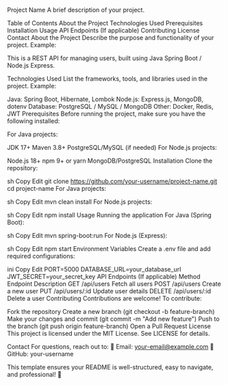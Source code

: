 Project Name
A brief description of your project.

Table of Contents
About the Project
Technologies Used
Prerequisites
Installation
Usage
API Endpoints (If applicable)
Contributing
License
Contact
About the Project
Describe the purpose and functionality of your project.
Example:

This is a REST API for managing users, built using Java Spring Boot / Node.js Express.

Technologies Used
List the frameworks, tools, and libraries used in the project.
Example:

Java: Spring Boot, Hibernate, Lombok
Node.js: Express.js, MongoDB, dotenv
Database: PostgreSQL / MySQL / MongoDB
Other: Docker, Redis, JWT
Prerequisites
Before running the project, make sure you have the following installed:

For Java projects:

JDK 17+
Maven 3.8+
PostgreSQL/MySQL (if needed)
For Node.js projects:

Node.js 18+
npm 9+ or yarn
MongoDB/PostgreSQL
Installation
Clone the repository:

sh
Copy
Edit
git clone https://github.com/your-username/project-name.git
cd project-name
For Java projects:

sh
Copy
Edit
mvn clean install
For Node.js projects:

sh
Copy
Edit
npm install
Usage
Running the application
For Java (Spring Boot):

sh
Copy
Edit
mvn spring-boot:run
For Node.js (Express):

sh
Copy
Edit
npm start
Environment Variables
Create a .env file and add required configurations:

ini
Copy
Edit
PORT=5000
DATABASE_URL=your_database_url
JWT_SECRET=your_secret_key
API Endpoints (If applicable)
Method	Endpoint	Description
GET	/api/users	Fetch all users
POST	/api/users	Create a new user
PUT	/api/users/:id	Update user details
DELETE	/api/users/:id	Delete a user
Contributing
Contributions are welcome! To contribute:

Fork the repository
Create a new branch (git checkout -b feature-branch)
Make your changes and commit (git commit -m "Add new feature")
Push to the branch (git push origin feature-branch)
Open a Pull Request
License
This project is licensed under the MIT License. See LICENSE for details.

Contact
For questions, reach out to:
📧 Email: your-email@example.com
🐙 GitHub: your-username

This template ensures your README is well-structured, easy to navigate, and professional! 🚀
